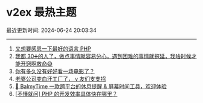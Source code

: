 # v2ex 最热主题

最近更新时间: 2024-06-24 20:03:34

--- 
1. [又想要感恩一下最好的语言 PHP](https://www.v2ex.com/t/1051947) 
2. [我都 30➕的人了，做点事情就容易分心，遇到困难的事情就拖延，我啥时候才能开窍啊救命😅](https://www.v2ex.com/t/1051968) 
3. [你有多久没有好好看一场电影了？](https://www.v2ex.com/t/1051989) 
4. [老婆公司变血汗工厂了， v 友们支支招](https://www.v2ex.com/t/1052022) 
5. [🌼 BalmyTime 一款跨平台的休息提醒 & 屏幕时间工具，欢迎体验](https://www.v2ex.com/t/1052074) 
6. [[不懂就问] PHP 的开发效率具体快在哪里？](https://www.v2ex.com/t/1051995) 

